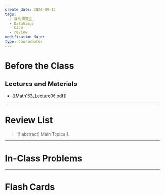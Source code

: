 ```yaml
---
create date: 2024-09-11
tags:
  - 我的研究生
  - DataSince
  - SJSU
  - review
modification date: 
type: CourseNotes
---
```


# Before the Class
## Lectures and Materials
- [[Math163_Lecture06.pdf]]
---
# Review List
>[! abstract] Main Topics
>1. 

---
# In-Class Problems

---

# Flash Cards
